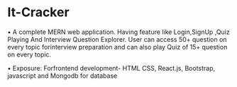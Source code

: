 ﻿# It-Cracker
• A complete MERN web application. Having feature like Login,SignUp ,Quiz
Playing And Interview Question Explorer. User can access 50+ question on
every topic forinterview preparation and can also play Quiz of 15+ question
on every topic.


• Exposure: Forfrontend development- HTML CSS, React.js, Bootstrap,
javascript and Mongodb for database
